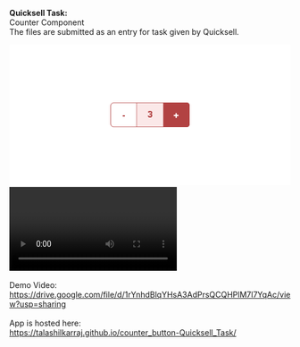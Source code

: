 <strong>Quicksell Task:</strong><br>
Counter Component<br>
The files are submitted as an entry for task given by Quicksell.

![](screenshots/Counter-Image.png)
![](Counter-Component.webm)

Demo Video:<br>
https://drive.google.com/file/d/1rYnhdBlqYHsA3AdPrsQCQHPlM7l7YqAc/view?usp=sharing
<br><br>
App is hosted here:<br>
https://talashilkarraj.github.io/counter_button-Quicksell_Task/
